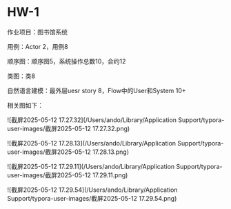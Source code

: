 # HW-1

作业项目：图书馆系统

用例：Actor 2，用例8 

顺序图：顺序图5，系统操作总数10，合约12 

类图：类8 

自然语言建模：最外层uesr story 8，Flow中的User和System 10+

相关图如下：

![截屏2025-05-12 17.27.32](/Users/ando/Library/Application Support/typora-user-images/截屏2025-05-12 17.27.32.png)

![截屏2025-05-12 17.28.13](/Users/ando/Library/Application Support/typora-user-images/截屏2025-05-12 17.28.13.png)



![截屏2025-05-12 17.29.11](/Users/ando/Library/Application Support/typora-user-images/截屏2025-05-12 17.29.11.png)

![截屏2025-05-12 17.29.54](/Users/ando/Library/Application Support/typora-user-images/截屏2025-05-12 17.29.54.png)